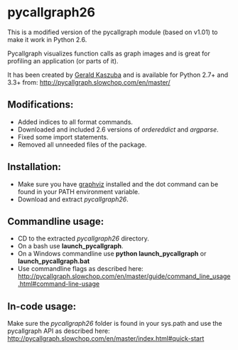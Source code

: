 **pycallgraph26**
=================

This is a modified version of the pycallgraph module (based on v1.01) to make it work in Python 2.6.

Pycallgraph visualizes function calls as graph images and is great for profiling an application (or parts of it).

It has been created by [Gerald Kaszuba](http://geraldkaszuba.com) and is available for Python 2.7+ and 3.3+ from: http://pycallgraph.slowchop.com/en/master/

Modifications:
--------------
- Added indices to all format commands.
- Downloaded and included 2.6 versions of *ordereddict* and *argparse*.
- Fixed some import statements.
- Removed all unneeded files of the package.

Installation:
-------------
- Make sure you have [graphviz](http://www.graphviz.org) installed and the dot command can be found in your PATH environment variable.
- Download and extract *pycallgraph26*.

Commandline usage:
------------------
- CD to the extracted *pycallgraph26* directory.
- On a bash use **launch_pycallgraph**.
- On a Windows commandline use **python launch_pycallgraph** or **launch_pycallgraph.bat**
- Use commandline flags as described here: http://pycallgraph.slowchop.com/en/master/guide/command_line_usage.html#command-line-usage


In-code usage:
--------------
Make sure the *pycallgraph26* folder is found in your sys.path and use the pycallgraph API as described here:
http://pycallgraph.slowchop.com/en/master/index.html#quick-start